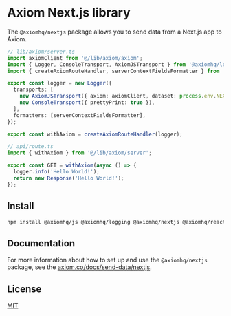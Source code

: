# Axiom Next.js library

The `@axiomhq/nextjs` package allows you to send data from a Next.js app to Axiom.

```ts
// lib/axiom/server.ts
import axiomClient from '@/lib/axiom/axiom';
import { Logger, ConsoleTransport, AxiomJSTransport } from '@axiomhq/logging';
import { createAxiomRouteHandler, serverContextFieldsFormatter } from '@axiomhq/nextjs';

export const logger = new Logger({
  transports: [
    new AxiomJSTransport({ axiom: axiomClient, dataset: process.env.NEXT_PUBLIC_AXIOM_DATASET! }),
    new ConsoleTransport({ prettyPrint: true }),
  ],
  formatters: [serverContextFieldsFormatter],
});

export const withAxiom = createAxiomRouteHandler(logger);
```

```ts
// api/route.ts
import { withAxiom } from '@/lib/axiom/server';

export const GET = withAxiom(async () => {
  logger.info('Hello World!');
  return new Response('Hello World!');
});
```

## Install

```bash
npm install @axiomhq/js @axiomhq/logging @axiomhq/nextjs @axiomhq/react
```

## Documentation

For more information about how to set up and use the `@axiomhq/nextjs` package, see the [axiom.co/docs/send-data/nextjs](https://axiom.co/docs/send-data/nextjs).

## License

[MIT](../../LICENSE)
